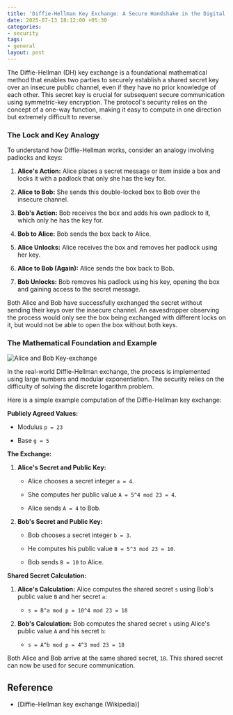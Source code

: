 ```yaml
---
title: 'Diffie-Hellman Key Exchange: A Secure Handshake in the Digital World'
date: 2025-07-13 18:12:00 +05:30
categories:
- security
tags:
- general
layout: post
---
```


The Diffie-Hellman (DH) key exchange is a foundational mathematical method that enables two parties to securely establish a shared secret key over an insecure public channel, even if they have no prior knowledge of each other. This secret key is crucial for subsequent secure communication using symmetric-key encryption. The protocol's security relies on the concept of a one-way function, making it easy to compute in one direction but extremely difficult to reverse.

### The Lock and Key Analogy

To understand how Diffie-Hellman works, consider an analogy involving padlocks and keys:

1. **Alice's Action:** Alice places a secret message or item inside a box and locks it with a padlock that only she has the key for.

2. **Alice to Bob:** She sends this double-locked box to Bob over the insecure channel.

3. **Bob's Action:** Bob receives the box and adds his own padlock to it, which only he has the key for.

4. **Bob to Alice:** Bob sends the box back to Alice.

5. **Alice Unlocks:** Alice receives the box and removes her padlock using her key.

6. **Alice to Bob (Again):** Alice sends the box back to Bob.

7. **Bob Unlocks:** Bob removes his padlock using his key, opening the box and gaining access to the secret message.

Both Alice and Bob have successfully exchanged the secret without sending their keys over the insecure channel. An eavesdropper observing the process would only see the box being exchanged with different locks on it, but would not be able to open the box without both keys.

### The Mathematical Foundation and Example
![Alice and Bob Key-exchange](/uploads/image-1fbda8.png)

In the real-world Diffie-Hellman exchange, the process is implemented using large numbers and modular exponentiation. The security relies on the difficulty of solving the discrete logarithm problem.

Here is a simple example computation of the Diffie-Hellman key exchange:

**Publicly Agreed Values:**

* Modulus `p = 23`

* Base `g = 5`

**The Exchange:**

1. **Alice's Secret and Public Key:**

   * Alice chooses a secret integer `a = 4`.

   * She computes her public value `A = 5^4 mod 23 = 4`.

   * Alice sends `A = 4` to Bob.

2. **Bob's Secret and Public Key:**

   * Bob chooses a secret integer `b = 3`.

   * He computes his public value `B = 5^3 mod 23 = 10`.

   * Bob sends `B = 10` to Alice.

**Shared Secret Calculation:**

1. **Alice's Calculation:** Alice computes the shared secret `s` using Bob's public value `B` and her secret `a`:

   * `s = B^a mod p = 10^4 mod 23 = 18`

2. **Bob's Calculation:** Bob computes the shared secret `s` using Alice's public value `A` and his secret `b`:

   * `s = A^b mod p = 4^3 mod 23 = 18`

Both Alice and Bob arrive at the same shared secret, `18`. This shared secret can now be used for secure communication.

## Reference
- [Diffie–Hellman key exchange (Wikipedia)]